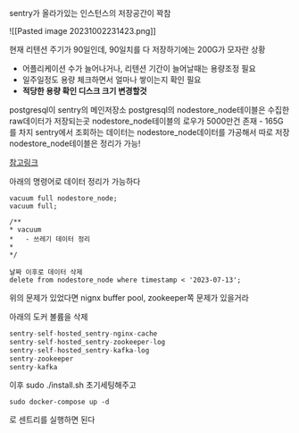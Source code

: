 sentry가 올라가있는 인스턴스의 저장공간이 꽉참

![[Pasted image 20231002231423.png]]

현재 리텐션 주기가 90일인데, 90일치를 다 저장하기에는 200G가 모자란 상황

- 어플리케이션 수가 늘어나거나, 리텐션 기간이 늘어날때는 용량조정 필요
- 일주일정도 용량 체크하면서 얼마나 쌓이는지 확인 필요
- **적당한 용량 확인 디스크 크기 변경할것**

postgresql이 sentry의 메인저장소
postgresql의 nodestore_node테이블은 수집한 raw데이터가 저장되는곳
nodestore_node테이블의 로우가 5000만건 존재 - 165G를 차지
sentry에서 조회하는 데이터는 nodestore_node데이터를 가공해서 따로 저장
nodestore_node테이블은 정리가 가능!

[참고링크](https://develop.sentry.dev/self-hosted/troubleshooting/#postgres)

아래의 명령어로 데이터 정리가 가능하다

```shell
vacuum full nodestore_node;
vacuum full;

/**
* vacuum
*	- 쓰레기 데이터 정리
*
*/

```

```shell
날짜 이후로 데이터 삭제
delete from nodestore_node where timestamp < '2023-07-13';
```

위의 문제가 있었다면 nignx buffer pool, zookeeper쪽 문제가 있을거라

아래의 도커 볼륨을 삭제

```c
sentry-self-hosted_sentry-nginx-cache
sentry-self-hosted_sentry-zookeeper-log
sentry-self-hosted_sentry-kafka-log
sentry-zookeeper
sentry-kafka
```

이후 sudo ./install.sh 초기세팅해주고

```shell
sudo docker-compose up -d
```


로 센트리를 실행하면 된다


